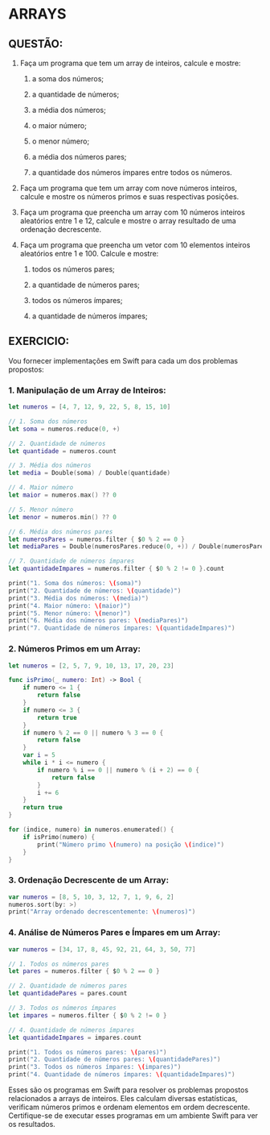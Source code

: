 # ARRAYS
## QUESTÃO:
1. Faça um programa que tem um array de inteiros, calcule e mostre:

    1. a soma dos números;

    2. a quantidade de números;

    3. a média dos números;

    4. o maior número;

    5. o menor número;

    6. a média dos números pares;

    7. a quantidade dos números ímpares entre todos os números.

2. Faça um programa que tem um array com nove números inteiros, calcule e mostre os números primos e suas respectivas posições.

3. Faça um programa que preencha um array com 10 números inteiros aleatórios entre 1 e 12, calcule e mostre o array resultado de uma ordenação decrescente.

4. Faça um programa que preencha um vetor com 10 elementos inteiros aleatórios entre 1 e 100. Calcule e mostre:

    1. todos os números pares;

    2. a quantidade de números pares;

    3. todos os números ímpares;
    
    4. a quantidade de números ímpares;

## EXERCICIO:
Vou fornecer implementações em Swift para cada um dos problemas propostos:

### 1. Manipulação de um Array de Inteiros:

```swift
let numeros = [4, 7, 12, 9, 22, 5, 8, 15, 10]

// 1. Soma dos números
let soma = numeros.reduce(0, +)

// 2. Quantidade de números
let quantidade = numeros.count

// 3. Média dos números
let media = Double(soma) / Double(quantidade)

// 4. Maior número
let maior = numeros.max() ?? 0

// 5. Menor número
let menor = numeros.min() ?? 0

// 6. Média dos números pares
let numerosPares = numeros.filter { $0 % 2 == 0 }
let mediaPares = Double(numerosPares.reduce(0, +)) / Double(numerosPares.count)

// 7. Quantidade de números ímpares
let quantidadeImpares = numeros.filter { $0 % 2 != 0 }.count

print("1. Soma dos números: \(soma)")
print("2. Quantidade de números: \(quantidade)")
print("3. Média dos números: \(media)")
print("4. Maior número: \(maior)")
print("5. Menor número: \(menor)")
print("6. Média dos números pares: \(mediaPares)")
print("7. Quantidade de números ímpares: \(quantidadeImpares)")
```

### 2. Números Primos em um Array:

```swift
let numeros = [2, 5, 7, 9, 10, 13, 17, 20, 23]

func isPrimo(_ numero: Int) -> Bool {
    if numero <= 1 {
        return false
    }
    if numero <= 3 {
        return true
    }
    if numero % 2 == 0 || numero % 3 == 0 {
        return false
    }
    var i = 5
    while i * i <= numero {
        if numero % i == 0 || numero % (i + 2) == 0 {
            return false
        }
        i += 6
    }
    return true
}

for (indice, numero) in numeros.enumerated() {
    if isPrimo(numero) {
        print("Número primo \(numero) na posição \(indice)")
    }
}
```

### 3. Ordenação Decrescente de um Array:

```swift
var numeros = [8, 5, 10, 3, 12, 7, 1, 9, 6, 2]
numeros.sort(by: >)
print("Array ordenado decrescentemente: \(numeros)")
```

### 4. Análise de Números Pares e Ímpares em um Array:

```swift
var numeros = [34, 17, 8, 45, 92, 21, 64, 3, 50, 77]

// 1. Todos os números pares
let pares = numeros.filter { $0 % 2 == 0 }

// 2. Quantidade de números pares
let quantidadePares = pares.count

// 3. Todos os números ímpares
let impares = numeros.filter { $0 % 2 != 0 }

// 4. Quantidade de números ímpares
let quantidadeImpares = impares.count

print("1. Todos os números pares: \(pares)")
print("2. Quantidade de números pares: \(quantidadePares)")
print("3. Todos os números ímpares: \(impares)")
print("4. Quantidade de números ímpares: \(quantidadeImpares)")
```

Esses são os programas em Swift para resolver os problemas propostos relacionados a arrays de inteiros. Eles calculam diversas estatísticas, verificam números primos e ordenam elementos em ordem decrescente. Certifique-se de executar esses programas em um ambiente Swift para ver os resultados.